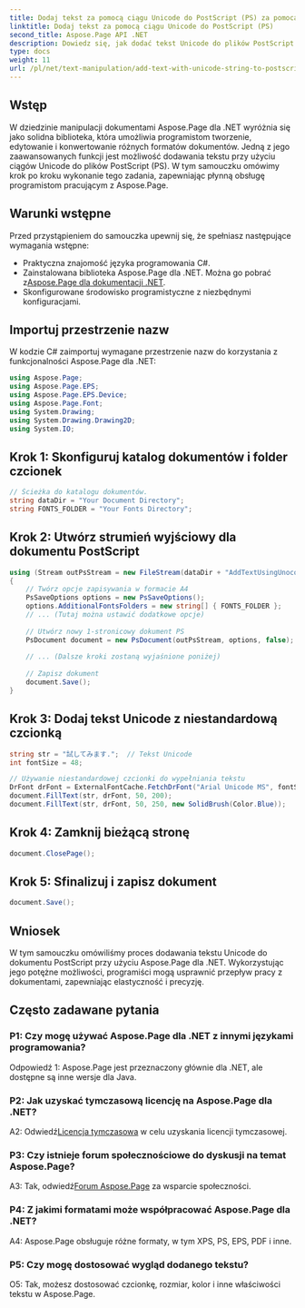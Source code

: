 ```yaml
---
title: Dodaj tekst za pomocą ciągu Unicode do PostScript (PS) za pomocą Aspose.Page
linktitle: Dodaj tekst za pomocą ciągu Unicode do PostScript (PS)
second_title: Aspose.Page API .NET
description: Dowiedz się, jak dodać tekst Unicode do plików PostScript przy użyciu Aspose.Page dla .NET. Ulepsz manipulację dokumentami z łatwością.
type: docs
weight: 11
url: /pl/net/text-manipulation/add-text-with-unicode-string-to-postscript-ps/
---
```

## Wstęp

W dziedzinie manipulacji dokumentami Aspose.Page dla .NET wyróżnia się jako solidna biblioteka, która umożliwia programistom tworzenie, edytowanie i konwertowanie różnych formatów dokumentów. Jedną z jego zaawansowanych funkcji jest możliwość dodawania tekstu przy użyciu ciągów Unicode do plików PostScript (PS). W tym samouczku omówimy krok po kroku wykonanie tego zadania, zapewniając płynną obsługę programistom pracującym z Aspose.Page.

## Warunki wstępne

Przed przystąpieniem do samouczka upewnij się, że spełniasz następujące wymagania wstępne:

- Praktyczna znajomość języka programowania C#.
-  Zainstalowana biblioteka Aspose.Page dla .NET. Można go pobrać z[Aspose.Page dla dokumentacji .NET](https://reference.aspose.com/page/net/).
- Skonfigurowane środowisko programistyczne z niezbędnymi konfiguracjami.

## Importuj przestrzenie nazw

W kodzie C# zaimportuj wymagane przestrzenie nazw do korzystania z funkcjonalności Aspose.Page dla .NET:

```csharp
using Aspose.Page;
using Aspose.Page.EPS;
using Aspose.Page.EPS.Device;
using Aspose.Page.Font;
using System.Drawing;
using System.Drawing.Drawing2D;
using System.IO;
```

## Krok 1: Skonfiguruj katalog dokumentów i folder czcionek

```csharp
// Ścieżka do katalogu dokumentów.
string dataDir = "Your Document Directory";
string FONTS_FOLDER = "Your Fonts Directory";
```

## Krok 2: Utwórz strumień wyjściowy dla dokumentu PostScript

```csharp
using (Stream outPsStream = new FileStream(dataDir + "AddTextUsingUnocodeString_outPS.ps", FileMode.Create))
{
    // Twórz opcje zapisywania w formacie A4
    PsSaveOptions options = new PsSaveOptions();
    options.AdditionalFontsFolders = new string[] { FONTS_FOLDER };
    // ... (Tutaj można ustawić dodatkowe opcje)
    
    // Utwórz nowy 1-stronicowy dokument PS
    PsDocument document = new PsDocument(outPsStream, options, false);
    
    // ... (Dalsze kroki zostaną wyjaśnione poniżej)
    
    // Zapisz dokument
    document.Save();
}
```

## Krok 3: Dodaj tekst Unicode z niestandardową czcionką

```csharp
string str = "試してみます.";  // Tekst Unicode
int fontSize = 48;

// Używanie niestandardowej czcionki do wypełniania tekstu
DrFont drFont = ExternalFontCache.FetchDrFont("Arial Unicode MS", fontSize, FontStyle.Regular);
document.FillText(str, drFont, 50, 200);
document.FillText(str, drFont, 50, 250, new SolidBrush(Color.Blue));
```

## Krok 4: Zamknij bieżącą stronę

```csharp
document.ClosePage();
```

## Krok 5: Sfinalizuj i zapisz dokument

```csharp
document.Save();
```

## Wniosek

W tym samouczku omówiliśmy proces dodawania tekstu Unicode do dokumentu PostScript przy użyciu Aspose.Page dla .NET. Wykorzystując jego potężne możliwości, programiści mogą usprawnić przepływ pracy z dokumentami, zapewniając elastyczność i precyzję.

## Często zadawane pytania

### P1: Czy mogę używać Aspose.Page dla .NET z innymi językami programowania?

Odpowiedź 1: Aspose.Page jest przeznaczony głównie dla .NET, ale dostępne są inne wersje dla Java.

### P2: Jak uzyskać tymczasową licencję na Aspose.Page dla .NET?

 A2: Odwiedź[Licencja tymczasowa](https://purchase.aspose.com/temporary-license/) w celu uzyskania licencji tymczasowej.

### P3: Czy istnieje forum społecznościowe do dyskusji na temat Aspose.Page?

 A3: Tak, odwiedź[Forum Aspose.Page](https://forum.aspose.com/c/page/39) za wsparcie społeczności.

### P4: Z jakimi formatami może współpracować Aspose.Page dla .NET?

A4: Aspose.Page obsługuje różne formaty, w tym XPS, PS, EPS, PDF i inne.

### P5: Czy mogę dostosować wygląd dodanego tekstu?

O5: Tak, możesz dostosować czcionkę, rozmiar, kolor i inne właściwości tekstu w Aspose.Page.